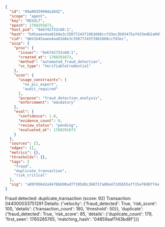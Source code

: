 ```json
{
  "id": "09a0935999da26d2",
  "scope": "agent",
  "key": "RESULT",
  "epoch": 1760291673,
  "host_pid": "9e6742732c60:1",
  "hash": "b45aaee4aa01b8e3c35077243f1961668ccfd3ec3b93475a7433ed62a0450314",
  "cid": "QmV1b45aaee4aa01b8e3c35077243f1961668ccfd3ec",
  "aicp": {
    "prov": {
      "issuer": "9e6742732c60:1",
      "created_at": 1760291673,
      "method": "automated_fraud_detection",
      "vc_type": "VerifiableCredential"
    },
    "ucon": {
      "usage_constraints": [
        "no_pii_export",
        "audit_required"
      ],
      "purpose": "fraud_detection_analysis",
      "enforcement": "mandatory"
    },
    "eval": {
      "confidence": 1.0,
      "evidence_count": 0,
      "review_status": "pending",
      "evaluated_at": 1760291673
    }
  },
  "sources": [],
  "edges": [],
  "metrics": {},
  "thresholds": {},
  "tags": [
    "fraud",
    "duplicate_transaction",
    "risk_critical"
  ],
  "sig": "a89f05642a9476bb90ad77395d8c36871fa80a472d5655aff15ef0d07f4a1a59"
}
```

Fraud detected: duplicate_transaction (score: 92)
Transaction: 044000033751291
Details: {'velocity': {'fraud_detected': True, 'risk_score': 100, 'details': {'transaction_count': 180, 'threshold': 50}}, 'duplicate': {'fraud_detected': True, 'risk_score': 85, 'details': {'duplicate_count': 179, 'first_seen': 1760285765, 'matching_hash': '04859aaf1143bd8f'}}}
